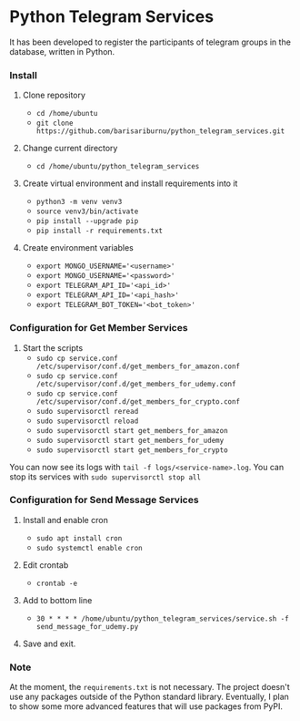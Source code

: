 # Python Telegram Services

It has been developed to register the participants of telegram groups in the database, written in Python.

### Install 

1. Clone repository
    - `cd /home/ubuntu`
    - `git clone https://github.com/barisariburnu/python_telegram_services.git`

2. Change current directory
    - `cd /home/ubuntu/python_telegram_services`

3. Create virtual environment and install requirements into it
    - `python3 -m venv venv3`
    - `source venv3/bin/activate`
    - `pip install --upgrade pip`
    - `pip install -r requirements.txt`

4. Create environment variables
    - `export MONGO_USERNAME='<username>'`
    - `export MONGO_USERNAME='<password>'`
    - `export TELEGRAM_API_ID='<api_id>'`
    - `export TELEGRAM_API_ID='<api_hash>'`
    - `export TELEGRAM_BOT_TOKEN='<bot_token>'`

### Configuration for Get Member Services 

1. Start the scripts
    - `sudo cp service.conf /etc/supervisor/conf.d/get_members_for_amazon.conf`
    - `sudo cp service.conf /etc/supervisor/conf.d/get_members_for_udemy.conf`
    - `sudo cp service.conf /etc/supervisor/conf.d/get_members_for_crypto.conf`
    - `sudo supervisorctl reread`
    - `sudo supervisorctl reload`
    - `sudo supervisorctl start get_members_for_amazon`
    - `sudo supervisorctl start get_members_for_udemy`
    - `sudo supervisorctl start get_members_for_crypto`

You can now see its logs with `tail -f logs/<service-name>.log`. You can stop its services with `sudo supervisorctl stop all`

### Configuration for Send Message Services

1. Install and enable cron
    - `sudo apt install cron`
    - `sudo systemctl enable cron`

2. Edit crontab
    - `crontab -e`

3. Add to bottom line 
    - `30 * * * * /home/ubuntu/python_telegram_services/service.sh -f send_message_for_udemy.py`

4. Save and exit.

### Note

At the moment, the `requirements.txt` is not necessary. The project doesn't
use any packages outside of the Python standard library. Eventually, I plan
to show some more advanced features that will use packages from PyPI.